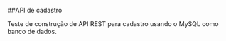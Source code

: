 ##API de cadastro

Teste de construção de API REST  para cadastro usando o MySQL como banco de dados.